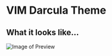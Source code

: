 # VIM Darcula Theme

## What it looks like...

![Image of Preview](https://raw.githubusercontent.com/blueshirts/darcula/master/images/darcula1.png)